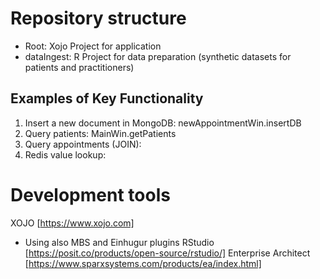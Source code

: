 # Repository structure

- Root: Xojo Project for application
- dataIngest: R Project for data preparation (synthetic datasets for patients and practitioners)

## Examples of Key Functionality

1) Insert a new document in MongoDB: newAppointmentWin.insertDB
2) Query patients: MainWin.getPatients
3) Query appointments (JOIN): 
4) Redis value lookup:

# Development tools

XOJO [https://www.xojo.com]
- Using also MBS and Einhugur plugins
RStudio [https://posit.co/products/open-source/rstudio/]
Enterprise Architect [https://www.sparxsystems.com/products/ea/index.html]
